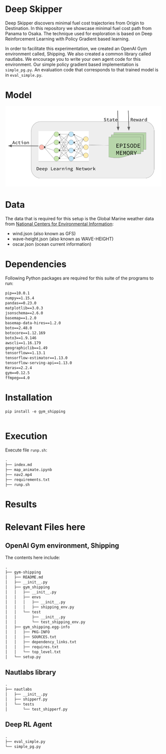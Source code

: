 # Deep Skipper
Deep Skipper discovers minimal fuel cost trajectories from Origin to Destination. In this repository we showcase minimal fuel cost path from Panama to Osaka. The technique used for exploration is based on Deep Reinforcement Learning with Policy Gradient based learning.

In order to facilitate this experimentation, we created an OpenAI Gym environment called, Shipping. We also created a common library called nautlabs. We encourage you to write your own agent code for this environment. Our simple policy gradient based implementation is ``` simple_pg.py ```. An evaluation code that corresponds to that trained model is in ``` eval_simple.py ```.


# Model
![alt Deep Reinforcement Learning with Policy Gradient](https://github.com/mullachv/deepskipper/blob/master/rl-agent-model.png "Deep RL with Policy Gradient")

# Data
The data that is required for this setup is the Global Marine weather data from [National Centers for Environmental Information](https://www.ncdc.noaa.gov/cdo-web/datasets):
- wind.json (also known as GFS)
- wave-height.json (also known as WAVE-HEIGHT)
- oscar.json (ocean current information)

# Dependencies
Following Python packages are required for this suite of the programs to run:
```
pip==10.0.1
numpy==1.15.4
pandas==0.23.0
matplotlib==3.0.3
jsonschema==2.6.0
basemap==1.2.0
basemap-data-hires==1.2.0
boto==2.48.0
botocore==1.12.169
boto3==1.9.146
awscli==1.16.179
geographiclib==1.49
tensorflow==1.13.1
tensorflow-estimator==1.13.0
tensorflow-serving-api==1.13.0
Keras==2.2.4
gym==0.12.5
ffmpeg==4.0
```
# Installation
```
pip install -e gym_shipping
 
```
# Execution
Execute file ```runp.sh```:

```
.
├── index.md
├── map_animate.ipynb
├── nav2.mp4
├── requirements.txt
├── runp.sh

```
# Results

# Relevant Files here
## OpenAI Gym environment, Shipping
The contents here include:
```
.
├── gym-shipping
│   ├── README.md
│   ├── __init__.py
│   ├── gym_shipping
│   │   ├── __init__.py
│   │   ├── envs
│   │   │   ├── __init__.py
│   │   │   ├── shipping_env.py
│   │   └── test
│   │       ├── __init__.py
│   │       └── test_shipping_env.py
│   ├── gym_shipping.egg-info
│   │   ├── PKG-INFO
│   │   ├── SOURCES.txt
│   │   ├── dependency_links.txt
│   │   ├── requires.txt
│   │   └── top_level.txt
│   └── setup.py

```
## Nautlabs library
```
.
├── nautlabs
│   ├── __init__.py
│   ├── shipperf.py
│   └── tests
│       └── test_shipperf.py

```

## Deep RL Agent
```
.
├── eval_simple.py
└── simple_pg.py

```
